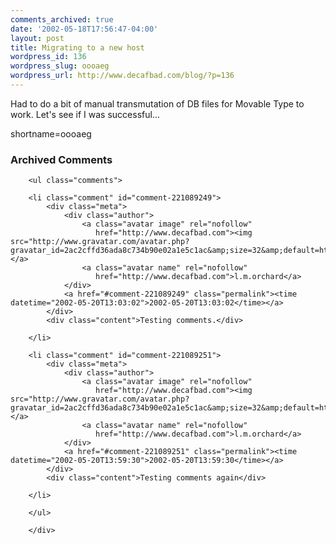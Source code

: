 ```yaml
---
comments_archived: true
date: '2002-05-18T17:56:47-04:00'
layout: post
title: Migrating to a new host
wordpress_id: 136
wordpress_slug: oooaeg
wordpress_url: http://www.decafbad.com/blog/?p=136
---
```

<p>Had to do a bit of manual transmutation of DB files for Movable Type to work.  Let's see if I was successful...</p>
<!--more-->
shortname=oooaeg

<div id="comments" class="comments archived-comments">
            <h3>Archived Comments</h3>
            
        <ul class="comments">
            
        <li class="comment" id="comment-221089249">
            <div class="meta">
                <div class="author">
                    <a class="avatar image" rel="nofollow" 
                       href="http://www.decafbad.com"><img src="http://www.gravatar.com/avatar.php?gravatar_id=2ac2cffd36ada8c734b90e02a1e5c1ac&amp;size=32&amp;default=http://mediacdn.disqus.com/1320279820/images/noavatar32.png"/></a>
                    <a class="avatar name" rel="nofollow" 
                       href="http://www.decafbad.com">l.m.orchard</a>
                </div>
                <a href="#comment-221089249" class="permalink"><time datetime="2002-05-20T13:03:02">2002-05-20T13:03:02</time></a>
            </div>
            <div class="content">Testing comments.</div>
            
        </li>
    
        <li class="comment" id="comment-221089251">
            <div class="meta">
                <div class="author">
                    <a class="avatar image" rel="nofollow" 
                       href="http://www.decafbad.com"><img src="http://www.gravatar.com/avatar.php?gravatar_id=2ac2cffd36ada8c734b90e02a1e5c1ac&amp;size=32&amp;default=http://mediacdn.disqus.com/1320279820/images/noavatar32.png"/></a>
                    <a class="avatar name" rel="nofollow" 
                       href="http://www.decafbad.com">l.m.orchard</a>
                </div>
                <a href="#comment-221089251" class="permalink"><time datetime="2002-05-20T13:59:30">2002-05-20T13:59:30</time></a>
            </div>
            <div class="content">Testing comments again</div>
            
        </li>
    
        </ul>
    
        </div>
    